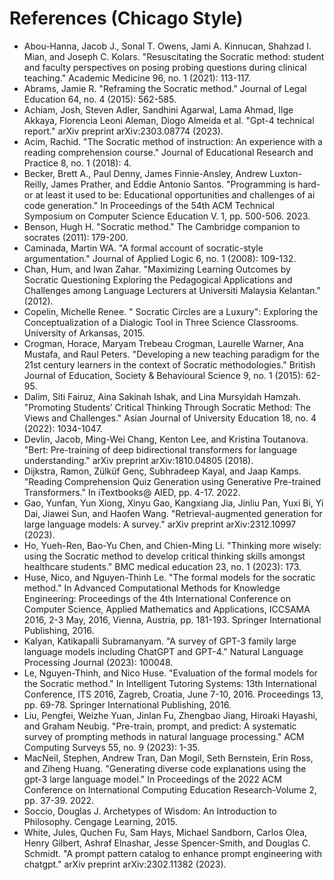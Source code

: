 # References (Chicago Style)

- Abou-Hanna, Jacob J., Sonal T. Owens, Jami A. Kinnucan, Shahzad I. Mian, and Joseph C. Kolars. "Resuscitating the Socratic method: student and faculty perspectives on posing probing questions during clinical teaching." Academic Medicine 96, no. 1 (2021): 113-117.
- Abrams, Jamie R. "Reframing the Socratic method." Journal of Legal Education 64, no. 4 (2015): 562-585.
- Achiam, Josh, Steven Adler, Sandhini Agarwal, Lama Ahmad, Ilge Akkaya, Florencia Leoni Aleman, Diogo Almeida et al. "Gpt-4 technical report." arXiv preprint arXiv:2303.08774 (2023).
- Acim, Rachid. "The Socratic method of instruction: An experience with a reading comprehension course." Journal of Educational Research and Practice 8, no. 1 (2018): 4.
- Becker, Brett A., Paul Denny, James Finnie-Ansley, Andrew Luxton-Reilly, James Prather, and Eddie Antonio Santos. "Programming is hard-or at least it used to be: Educational opportunities and challenges of ai code generation." In Proceedings of the 54th ACM Technical Symposium on Computer Science Education V. 1, pp. 500-506. 2023.
- Benson, Hugh H. "Socratic method." The Cambridge companion to socrates (2011): 179-200.
- Caminada, Martin WA. "A formal account of socratic-style argumentation." Journal of Applied Logic 6, no. 1 (2008): 109-132.
- Chan, Hum, and Iwan Zahar. "Maximizing Learning Outcomes by Socratic Questioning Exploring the Pedagogical Applications and Challenges among Language Lecturers at Universiti Malaysia Kelantan." (2012).
- Copelin, Michelle Renee. " Socratic Circles are a Luxury": Exploring the Conceptualization of a Dialogic Tool in Three Science Classrooms. University of Arkansas, 2015.
- Crogman, Horace, Maryam Trebeau Crogman, Laurelle Warner, Ana Mustafa, and Raul Peters. "Developing a new teaching paradigm for the 21st century learners in the context of Socratic methodologies." British Journal of Education, Society & Behavioural Science 9, no. 1 (2015): 62-95.
- Dalim, Siti Fairuz, Aina Sakinah Ishak, and Lina Mursyidah Hamzah. "Promoting Students’ Critical Thinking Through Socratic Method: The Views and Challenges." Asian Journal of University Education 18, no. 4 (2022): 1034-1047.
- Devlin, Jacob, Ming-Wei Chang, Kenton Lee, and Kristina Toutanova. "Bert: Pre-training of deep bidirectional transformers for language understanding." arXiv preprint arXiv:1810.04805 (2018).
- Dijkstra, Ramon, Zülküf Genç, Subhradeep Kayal, and Jaap Kamps. "Reading Comprehension Quiz Generation using Generative Pre-trained Transformers." In iTextbooks@ AIED, pp. 4-17. 2022.
- Gao, Yunfan, Yun Xiong, Xinyu Gao, Kangxiang Jia, Jinliu Pan, Yuxi Bi, Yi Dai, Jiawei Sun, and Haofen Wang. "Retrieval-augmented generation for large language models: A survey." arXiv preprint arXiv:2312.10997 (2023).
- Ho, Yueh-Ren, Bao-Yu Chen, and Chien-Ming Li. "Thinking more wisely: using the Socratic method to develop critical thinking skills amongst healthcare students." BMC medical education 23, no. 1 (2023): 173.
- Huse, Nico, and Nguyen-Thinh Le. "The formal models for the socratic method." In Advanced Computational Methods for Knowledge Engineering: Proceedings of the 4th International Conference on Computer Science, Applied Mathematics and Applications, ICCSAMA 2016, 2-3 May, 2016, Vienna, Austria, pp. 181-193. Springer International Publishing, 2016.
- Kalyan, Katikapalli Subramanyam. "A survey of GPT-3 family large language models including ChatGPT and GPT-4." Natural Language Processing Journal (2023): 100048.
- Le, Nguyen-Thinh, and Nico Huse. "Evaluation of the formal models for the Socratic method." In Intelligent Tutoring Systems: 13th International Conference, ITS 2016, Zagreb, Croatia, June 7-10, 2016. Proceedings 13, pp. 69-78. Springer International Publishing, 2016.
- Liu, Pengfei, Weizhe Yuan, Jinlan Fu, Zhengbao Jiang, Hiroaki Hayashi, and Graham Neubig. "Pre-train, prompt, and predict: A systematic survey of prompting methods in natural language processing." ACM Computing Surveys 55, no. 9 (2023): 1-35.
- MacNeil, Stephen, Andrew Tran, Dan Mogil, Seth Bernstein, Erin Ross, and Ziheng Huang. "Generating diverse code explanations using the gpt-3 large language model." In Proceedings of the 2022 ACM Conference on International Computing Education Research-Volume 2, pp. 37-39. 2022.
- Soccio, Douglas J. Archetypes of Wisdom: An Introduction to Philosophy. Cengage Learning, 2015.
- White, Jules, Quchen Fu, Sam Hays, Michael Sandborn, Carlos Olea, Henry Gilbert, Ashraf Elnashar, Jesse Spencer-Smith, and Douglas C. Schmidt. "A prompt pattern catalog to enhance prompt engineering with chatgpt." arXiv preprint arXiv:2302.11382 (2023).
